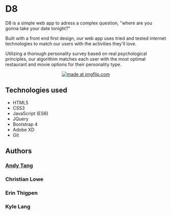 # D8 

D8 is a simple web app to adress a complex question, "where are you gonna take your date tonight?"

Built with a front end first design, our web app uses tried and tested internet technologies to match our users with the activities they'll love.

Utilizing a thorough personality survey based on real psychological principles, our algorithim matches each
user with the most optimal restaurant and movie options for their personality type.


<p align="center"><a href="https://imgflip.com/gif/26wkfe"><img src="https://i.imgflip.com/26wkfe.gif" title="made at imgflip.com"/></a><p>



## Technologies used
  * HTML5
  * CSS3
  * JavaScript (ES6)
  * JQuery
  * Bootstrap 4
  * Adobe XD
  * Git
  
## Authors
  ### <a href="https://github.com/andytanghr">Andy Tang</a>
  ### Christian Lowe
  ### Erin Thigpen
  ### Kyle Lang
  
